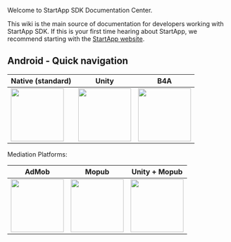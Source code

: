 Welcome to StartApp SDK Documentation Center.

This wiki is the main source of documentation for developers working with StartApp SDK. If this is your first time hearing about StartApp, we recommend starting with the [StartApp website](http://startapp.com/).

## Android - Quick navigation

|Native (standard) | Unity |  B4A               
|---|---|---
| [<img src="https://raw.githubusercontent.com/wiki/StartApp-SDK/Documentation/images/android-icon-small.png" width="120px">](Android-InApp-Documentation) | [<img src="https://raw.githubusercontent.com/wiki/StartApp-SDK/Documentation/images/unity3d1.jpg" width="120px">](Android-InApp-Unity-Documentation) | [<img src="https://raw.githubusercontent.com/wiki/StartApp-SDK/Documentation/images/b4a.png" width="120px">](B4A-InApp-Documentation)

Mediation Platforms:  

|AdMob | Mopub | Unity + Mopub                       
|---|---|---
| [<img src="https://raw.githubusercontent.com/wiki/StartApp-SDK/Documentation/images/admob_logo.png" width="120px">](AdMob-Mediation-for-Android) | [<img src="https://raw.githubusercontent.com/wiki/StartApp-SDK/Documentation/images/mopub.png" width="120px">](Mopub-Mediation-for-Android) | [<img src="https://raw.githubusercontent.com/wiki/StartApp-SDK/Documentation/images/unity+mopub.png" width="120px">](Android-InApp-Unity-with-Mopub-Mediation)


